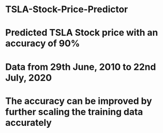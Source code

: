 # TSLA-Stock-Price-Predictor

# Predicted TSLA Stock price with an accuracy of 90%

# Data from 29th June, 2010 to 22nd July, 2020

# The accuracy can be improved by further scaling the training data accurately
